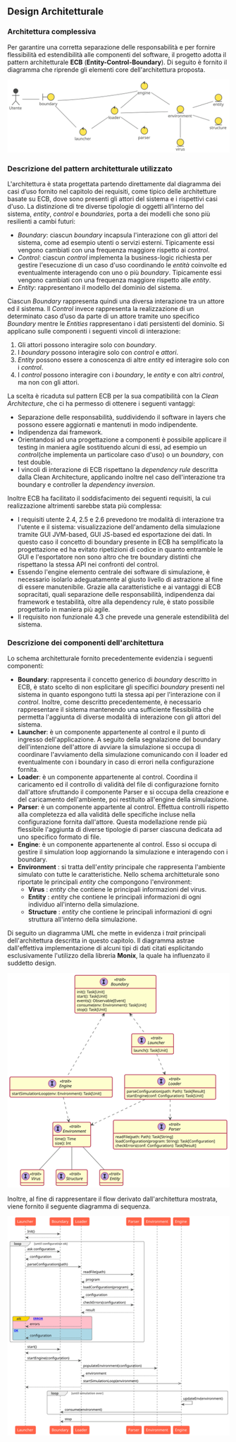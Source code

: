 ## Design Architetturale

### Architettura complessiva

Per garantire una corretta separazione delle responsabilità e per fornire flessibilità ed estendibilità alle componenti del software, il progetto adotta il pattern architetturale **ECB** (**Entity-Control-Boundary**).
Di seguito è fornito il diagramma che riprende gli elementi core dell'architettura proposta.

![ecb_architecture_diagram](imgs/architecture.svg)

### Descrizione del pattern architetturale utilizzato

L'architettura è stata progettata partendo direttamente dal diagramma dei casi d’uso fornito nel capitolo dei requisiti, come tipico delle architetture basate su ECB, dove sono presenti gli attori del sistema e i rispettivi casi d'uso. 
La distinzione di tre diverse tipologie di oggetti all’interno del sistema, *entity*, *control* e *boundaries*, porta a dei modelli che sono più resilienti a cambi futuri:

- *Boundary*: ciascun *boundary* incapsula l'interazione con gli attori del sistema, come ad esempio utenti o servizi esterni. Tipicamente essi vengono cambiati con una frequenza maggiore rispetto ai *control*.
- *Control*: ciascun *control* implementa la business-logic richiesta per gestire l'esecuzione di un caso d'uso coordinando le *entità* coinvolte ed eventualmente interagendo con uno o più *boundary*. Tipicamente essi vengono cambiati con una frequenza maggiore rispetto alle *entity*.
- *Entity*: rappresentano il modello del dominio del sistema.

Ciascun *Boundary* rappresenta quindi una diversa interazione tra un attore ed il sistema. Il *Control* invece rappresenta la realizzazione di un determinato caso d’uso da parte di un attore tramite uno specifico *Boundary* mentre le *Entities* rappresentano i dati persistenti del dominio.
Si applicano sulle componenti i seguenti vincoli di interazione: 

1. Gli attori possono interagire solo con *boundary*.
2. I *boundary* possono interagire solo con *control* e *attori*.
3. *Entity* possono essere a conoscenza di altre *entity* ed interagire solo con i *control*.
4.  I *control* possono interagire con i *boundary*, le *entity* e con altri *control*, ma non con gli attori. 

La scelta è ricaduta sul pattern ECB per la sua compatibilità con la *Clean Architecture*, che ci ha permesso di ottenere i seguenti vantaggi: 

+ Separazione delle responsabilità, suddividendo il software in layers che possono essere aggiornati e mantenuti in modo indipendente. 
+ Indipendenza dai framework.
+ Orientandosi ad una progettazione a componenti è possibile applicare il testing in maniera agile sostituendo alcuni di essi, ad esempio un *control*(che implementa un particolare caso d'uso) o un *boundary*, con test double.
+ I vincoli di interazione di ECB rispettano la *dependency rule* descritta dalla Clean Architecture, applicando inoltre nel caso dell'interazione tra boundary e controller la *dependency inversion*. 

Inoltre ECB ha facilitato il soddisfacimento dei seguenti requisiti, la cui realizzazione altrimenti sarebbe stata più complessa: 

+ I requisiti utente 2.4, 2.5 e 2.6 prevedono tre modalità di interazione tra l'utente e il sistema: visualizzazione dell'andamento della simulazione tramite GUI JVM-based, GUI JS-based ed esportazione dei dati. In questo caso il concetto di boundary presente in ECB ha semplificato la progettazione ed ha evitato ripetizioni di codice in quanto entramble le GUI e l'esportatore non sono altro che tre boundary distinti che rispettano la stessa API nei confronti del control.
+ Essendo l'engine elemento centrale dei software di simulazione, è necessario isolarlo adeguatamente al giusto livello di astrazione al fine di essere manutenibile. Grazie alla caratteristiche e ai vantaggi di ECB sopracitati, quali separazione delle responsabilità, indipendenza dai framework e testabilità, oltre alla dependency rule, è stato possibile progettarlo in maniera più agile. 
+ Il requisito non funzionale 4.3 che prevede una generale estendibilità del sistema.  

### Descrizione dei componenti dell'architettura

Lo schema architetturale fornito precedentemente evidenzia i seguenti componenti:

+ **Boundary**: rappresenta il concetto generico di *boundary* descritto in ECB, è stato scelto di non esplicitare gli specifici *boundary* presenti nel sistema in quanto espongono tutti la stessa api per l'interazione con il *control*. Inoltre, come descritto precedentemente, è necessario rappresentare il sistema mantenendo una sufficiente flessibilità che permetta l'aggiunta di diverse modalità di interazione con gli attori del sistema. 
+ **Launcher**: è un componente appartenente al control e il punto di ingresso dell'applicazione. A seguito della segnalazione del boundary dell'intenzione dell'attore di avviare la simulazione si occupa di coordinare l'avviamento della simulazione comunicando con il loader ed eventualmente con i boundary in caso di errori nella configurazione fornita.
+ **Loader**: è un componente appartenente al control. Coordina il caricamento ed il controllo di validità del file di configurazione fornito dall'attore sfruttando il componente Parser e si occupa della creazione e del caricamento dell'ambiente, poi restituito all'engine della simulazione. 
+ **Parser**: è un componente appartente al control. Effettua controlli rispetto alla completezza ed alla validità delle specifiche incluse nella configurazione fornita dall'attore. Questa modellazione rende più flessibile l'aggiunta di diverse tipologie di parser ciascuna dedicata ad uno specifico formato di file.
+ **Engine**: è un componente appartenente al control. Esso si occupa di gestire il simulation loop aggiornando la simulazione e interagendo con i boundary.
+ **Environment** : si tratta dell'*entity* principale che rappresenta l'ambiente simulato con tutte le caratteristiche. Nello schema architteturale sono riportate le principali *entity* che compongono l'environment: 
  + **Virus** : *entity* che contiene le principali informazioni del virus. 
  + **Entity** : *entity* che contiene le principali informazioni di ogni individuo all'interno della simulazione.  
  + **Structure** : *entity* che contiene le principali informazioni di ogni struttura all'interno della simulazione. 

Di seguito un diagramma UML che mette in evidenza i *trait* principali dell'architettura descritta in questo capitolo. Il diagramma astrae dall'effettiva implementazione di alcuni tipi di dati citati esplicitando esclusivamente l'utilizzo della libreria **Monix**, la quale ha influenzato il suddetto design.

![Class_Diagram](imgs/class_architecture.svg)

<div style="page-break-after: always;"></div>

Inoltre, al fine di rappresentare il flow derivato dall'architettura mostrata, viene fornito il seguente diagramma di sequenza.

![Sequence-Diagram](imgs/sequence.svg)
